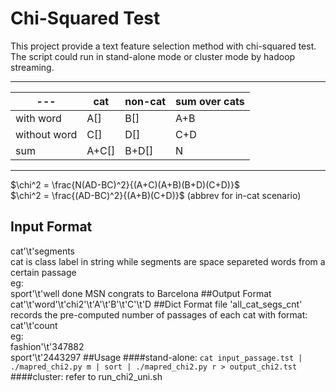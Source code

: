 <script type="text/javascript" src="http://cdn.mathjax.org/mathjax/latest/MathJax.js?config=default"></script>
# Chi-Squared Test
This project provide a text feature selection method with chi-squared test.  
The script could run in stand-alone mode or cluster mode by hadoop streaming.
***
\---        | cat  | non-cat | sum over cats
------------|------|---------|--------------
with word   | A[]  | B[]     | A+B
without word| C[]  | D[]     | C+D
   sum      | A+C[]| B+D[]   | N
***
$\chi^2 = \frac{N(AD-BC)^2}{(A+C)(A+B)(B+D)(C+D)}$  
$\chi^2 = \frac{(AD-BC)^2}{(A+B)(C+D)}$ (abbrev for in-cat scenario)
## Input Format
cat'\t'segments  
cat is class label in string while segments are space separeted words from a certain passage  
eg:  
sport'\t'well done MSN congrats to Barcelona
##Output Format
cat'\t'word'\t'chi2'\t'A'\t'B'\t'C'\t'D
##Dict Format
file 'all_cat_segs_cnt' records the pre-computed number of passages of each cat with format:  
cat'\t'count  
eg:   
fashion'\t'347882  
sport'\t'2443297
##Usage
####stand-alone:
`cat input_passage.tst | ./mapred_chi2.py m | sort | ./mapred_chi2.py r > output_chi2.tst`
####cluster:
refer to run_chi2_uni.sh
